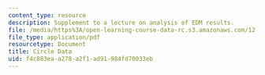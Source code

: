 ```yaml
---
content_type: resource
description: Supplement to a lecture on analysis of EDM results.
file: /media/https%3A/open-learning-course-data-rc.s3.amazonaws.com/12-s56-gps-where-are-you-fall-2008/f4c883eaa278a2f1ad91984fd70033eb_circledata_sol08.pdf
file_type: application/pdf
resourcetype: Document
title: Circle Data
uid: f4c883ea-a278-a2f1-ad91-984fd70033eb
---
```

